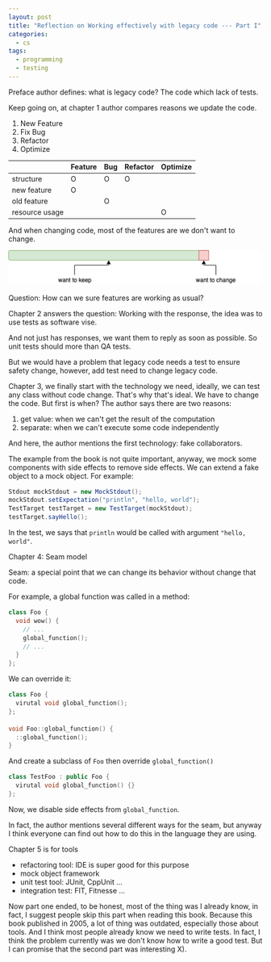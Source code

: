 ```yaml
---
layout: post
title: "Reflection on Working effectively with legacy code --- Part I"
categories:
  - cs
tags:
  - programming
  - testing
---
```


Preface author defines: what is legacy code? The code which lack of tests.

Keep going on, at chapter 1 author compares reasons we update the code.

1. New Feature
2. Fix Bug
3. Refactor
4. Optimize

|                | Feature | Bug | Refactor | Optimize |
| -------------- | ------- | --- | -------- | -------- |
| structure      | O       | O   | O        |          |
| new feature    | O       |     |          |          |
| old feature    |         | O   |          |          |
| resource usage |         |     |          | O        |

And when changing code, most of the features are we don't want to change.

![](../images/working-effectively-with-legacy-code/figure1.png)

Question: How can we sure features are working as usual?

Chapter 2 answers the question: Working with the response, the idea was to use tests as software vise.

And not just has responses, we want them to reply as soon as possible. So unit tests should more than QA tests.

But we would have a problem that legacy code needs a test to ensure safety change, however, add test need to change legacy code.

Chapter 3, we finally start with the technology we need, ideally, we can test any class without code change. That's why that's ideal. We have to change the code. But first is when? The author says there are two reasons:

1. get value: when we can't get the result of the computation
2. separate: when we can't execute some code independently

And here, the author mentions the first technology: fake collaborators.

The example from the book is not quite important, anyway, we mock some components with side effects to remove side effects. We can extend a fake object to a mock object. For example:

```java
Stdout mockStdout = new MockStdout();
mockStdout.setExpectation("println", "hello, world");
TestTarget testTarget = new TestTarget(mockStdout);
testTarget.sayHello();
```

In the test, we says that `println` would be called with argument `"hello, world"`.

Chapter 4: Seam model

Seam: a special point that we can change its behavior without change that code.

For example, a global function was called in a method:

```cpp
class Foo {
  void wow() {
    // ...
    global_function();
    // ...
  }
};
```

We can override it:

```cpp
class Foo {
  virutal void global_function();
};

void Foo::global_function() {
  ::global_function();
}
```

And create a subclass of `Foo` then override `global_function()`

```cpp
class TestFoo : public Foo {
  virutal void global_function() {}
};
```

Now, we disable side effects from `global_function`.

In fact, the author mentions several different ways for the seam, but anyway I think everyone can find out how to do this in the language they are using.

Chapter 5 is for tools

- refactoring tool: IDE is super good for this purpose
- mock object framework
- unit test tool: JUnit, CppUnit ...
- integration test: FIT, Fitnesse ...

Now part one ended, to be honest, most of the thing was I already know, in fact, I suggest people skip this part when reading this book. Because this book published in 2005, a lot of thing was outdated, especially those about tools. And I think most people already know we need to write tests. In fact, I think the problem currently was we don't know how to write a good test. But I can promise that the second part was interesting X).
